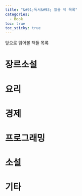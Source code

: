 ```yaml
---
title: "&#91;독서&#93; 읽을 책 목록"
categories:
  - Book
toc: true
toc_sticky: true
---
```


앞으로 읽어볼 책들 목록

# 장르소설

# 요리

# 경제

# 프로그래밍

# 소설

# 기타